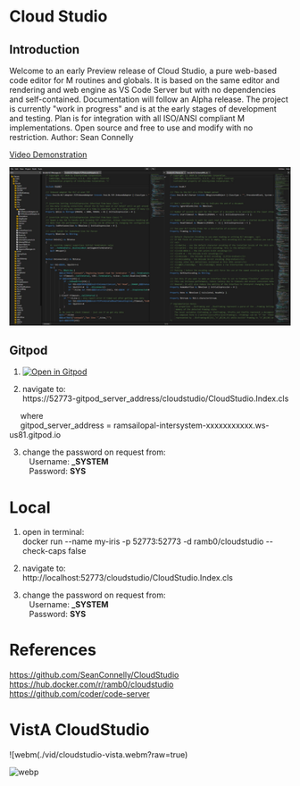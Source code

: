 # Cloud Studio

## Introduction

Welcome to an early Preview release of Cloud Studio, a pure web-based code editor for M routines and globals. It is based on the same editor and rendering and web engine as VS Code Server but with no dependencies and self-contained. Documentation will follow an Alpha release. The project is currently "work in progress" and is at the early stages of development and testing. Plan is for integration with all ISO/ANSI compliant M implementations.  Open source and free to use and modify with no restriction. Author:  Sean Connelly 

[Video Demonstration](https://www.youtube.com/watch?v=Am6QAvrPPPg)

![Cloud Studio Demonstration](./npc/Screeshot.jpg)


## Gitpod
1.  [![Open in Gitpod](https://gitpod.io/button/open-in-gitpod.svg)](https://gitpod.io/#https://github.com/RamSailopal/Intersystems-CloudStudio)  
 
2. navigate to:  
https://52773-gitpod_server_address/cloudstudio/CloudStudio.Index.cls
  
&nbsp;&nbsp;&nbsp;&nbsp;  where  
&nbsp;&nbsp;&nbsp;&nbsp;  gitpod_server_address = ramsailopal-intersystem-xxxxxxxxxxx.ws-us81.gitpod.io  

3. change the password on request from:  
&nbsp;&nbsp;  Username: **_SYSTEM**  
&nbsp;&nbsp;  Password: **SYS**  

# Local
1. open in terminal:  
docker run --name my-iris -p 52773:52773 -d ramb0/cloudstudio --check-caps false

2. navigate to:  
http://localhost:52773/cloudstudio/CloudStudio.Index.cls

3. change the password on request from:  
&nbsp;&nbsp;  Username: **_SYSTEM**  
&nbsp;&nbsp;  Password: **SYS**  


# References  
https://github.com/SeanConnelly/CloudStudio  
https://hub.docker.com/r/ramb0/cloudstudio  
https://github.com/coder/code-server

# VistA CloudStudio

![webm(./vid/cloudstudio-vista.webm?raw=true)

![webp](./vid/cloudstudio-vista.webp?raw=true)
